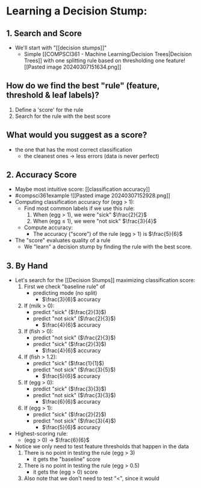 # Learning a Decision Stump: 
## 1. Search and Score
- We'll start with "[[decision stumps]]"
	- Simple [[COMPSCI361 - Machine Learning/Decision Trees|Decision Trees]] with one splitting rule based on thresholding one feature![[Pasted image 20240307151634.png]]

## How do we find the best "rule" (feature, threshold & leaf labels)?
1. Define a 'score' for the rule
2. Search for the rule with the best score

## What would you suggest as a score?
- the one that has the most correct classification
	- the cleanest ones $\rightarrow$ less errors (data is never perfect)

## 2. Accuracy Score
- Maybe most intuitive score: [[classification accuracy]]
- #compsci361example ![[Pasted image 20240307152928.png]]
- Computing classification accuracy for (egg > 1):
	- Find most common labels if we use this rule:
		1. When (egg $\gt$ 1), we were "sick" $\frac{2}{2}$
		2. When (egg $\leq$ 1), we were "not sick" $\frac{3}{4}$
	- Compute accuracy:
		- The accuracy ("score") of the rule (egg > 1) is $\frac{5}{6}$
- The "score" evaluates quality of a rule
	- We "learn" a decision stump by finding the rule with the best score.

## 3. By Hand
- Let's search for the [[Decision Stumps]] maximizing classification score:
	1. First we check "baseline rule" of 
		- predicting mode (no split)
			- $\frac{3}{6}$ accuracy
	1. If (milk > 0): 
		- predict "sick" ($\frac{2}{3}$) 
		- predict "not sick" ($\frac{2}{3}$)
			- $\frac{4}{6}$ accuracy
	2. If (fish > 0):
		- predict "not sick" ($\frac{2}{3}$)
		- predict "sick" ($\frac{2}{3}$)
			- $\frac{4}{6}$ accuracy
	3. If (fish > 1.2):
		- predict "sick" ($\frac{1}{1}$)
		- predict "not sick" ($\frac{3}{5}$)
			- $\frac{5}{6}$ accuracy
	4. If (egg > 0):
		- predict "sick" ($\frac{3}{3}$)
		- predict "not sick" ($\frac{3}{3}$)
			- $\frac{6}{6}$ accuracy
	5. If (egg > 1):
		- predict "sick" ($\frac{2}{2}$)
		- predict "not sick" ($\frac{3}{4}$)
			- $\frac{5}{6}$ accuracy
- Highest-scoring rule:
	- (egg > 0) $\rightarrow$ $\frac{6}{6}$
- Notice we only need to test feature thresholds that happen in the data
	1. There is no point in testing the rule (egg > 3)
		- it gets the "baseline" score
	2. There is no point in testing the rule (egg > 0.5)
		- it gets the (egg > 0) score
	3. Also note that we don't need to test "$\lt$", since it would 